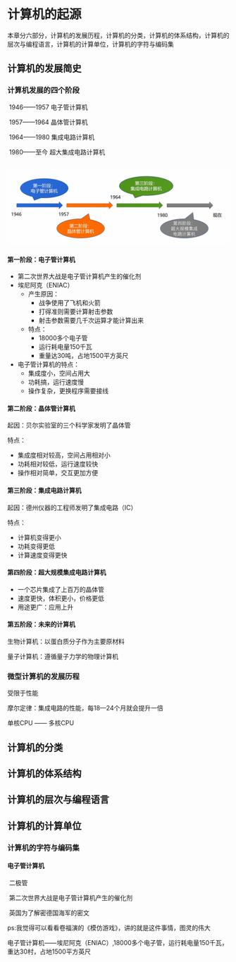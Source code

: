 # 计算机的起源

本章分六部分，计算机的发展历程，计算机的分类，计算机的体系结构，计算机的层次与编程语言，计算机的计算单位，计算机的字符与编码集





## 计算机的发展简史

### 计算机发展的四个阶段

​	1946——1957	电子管计算机

​	1957——1964	晶体管计算机

​	1964——1980	集成电路计算机

​	1980——至今	超大集成电路计算机

​	![计算机发展历史](../.vuepress/public/images/CSBasic/计算机发展历史.png)

#### 第一阶段：电子管计算机

- 第二次世界大战是电子管计算机产生的催化剂
- 埃尼阿克（ENIAC）
  - 产生原因：
    - 战争使用了飞机和火箭
    - 打得准则需要计算射击参数
    - 射击参数需要几千次运算才能计算出来
  - 特点：
    - 18000多个电子管
    - 运行耗电量150千瓦
    - 重量达30吨，占地1500平方英尺
- 电子管计算机的特点：
  - 集成度小，空间占用大
  - 功耗搞，运行速度慢
  - 操作复杂，更换程序需要接线

#### 第二阶段：晶体管计算机

起因：贝尔实验室的三个科学家发明了晶体管

特点：

- 集成度相对较高，空间占用相对小
- 功耗相对较低，运行速度较快
- 操作相对简单，交互更加方便

#### 第三阶段：集成电路计算机

起因：德州仪器的工程师发明了集成电路（IC）

特点：

- 计算机变得更小
- 功耗变得更低
- 计算速度变得更快

#### 第四阶段：超大规模集成电路计算机

- 一个芯片集成了上百万的晶体管
- 速度更快，体积更小，价格更低
- 用途更广：应用上升

#### 第五阶段：未来的计算机

生物计算机：以蛋白质分子作为主要原材料

量子计算机：遵循量子力学的物理计算机



### 微型计算机的发展历程

受限于性能



摩尔定律：集成电路的性能，每18—24个月就会提升一倍

单核CPU —— 多核CPU



## 计算机的分类



## 计算机的体系结构



## 计算机的层次与编程语言



## 计算机的计算单位



### 计算机的字符与编码集



#### 电子管计算机

​	二极管

​	第二次世界大战是电子管计算机产生的催化剂

​	英国为了解密德国海军的密文

​	ps:我觉得可以看看卷福演的《模仿游戏》，讲的就是这件事情，图灵的伟大

​	电子管计算机——埃尼阿克（ENIAC）,18000多个电子管，运行耗电量150千瓦，重达30村，占地1500平方英尺 

